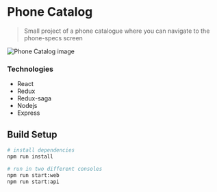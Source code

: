# Phone Catalog

>Small project of a phone catalogue where you can navigate to the phone-specs screen

![Phone Catalog image](https://dl.dropboxusercontent.com/s/qxk7kc5j2g5xkaj/phone-catalog-mock.png?dl=0)

### Technologies
* React
* Redux
* Redux-saga
* Nodejs
* Express

## Build Setup

``` bash
# install dependencies
npm run install

# run in two different consoles
npm run start:web
npm run start:api
```
